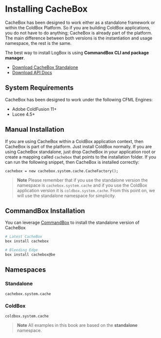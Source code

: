 # Installing CacheBox

CacheBox has been designed to work either as a standalone framework or within the ColdBox Platform. So if you are building ColdBox applications, you do not have to do anything; CacheBox is already part of the platform. The main difference between both versions is the instantiation and usage namespace, the rest is the same.

The best way to install LogBox is using **CommandBox CLI and package manager**.

* [Download CacheBox Standalone](https://www.coldbox.org/download)
* [Download API Docs](https://github.com/ortus-docs/cachebox-docs/tree/5c707884cd19f89c758daea8aca24b5e4e40fd38/installing-cachebox/apidocs.ortussolutions.com/cachebox/5.0.0/index.html)

## System Requirements

CacheBox has been designed to work under the following CFML Engines:

* Adobe ColdFusion 11+
* Lucee 4.5+

## Manual Installation

If you are using CacheBox within a ColdBox application context, then CacheBox is part of the platform. Just install ColdBox normally. If you are using CacheBox standalone, just drop CacheBox in your application root or create a mapping called `cachebox` that points to the installation folder. If you can run the following snippet, then CacheBox is installed correctly:

```text
cachebox = new cachebox.system.cache.CacheFactory();
```

> **Note** Please remember that if you use the standalone version the namespace is `cachebox.system.cache` and if you use the ColdBox application version it is `coldbox.system.cache`. From this point on, we will use the standalone namespace for simplicity.

## CommandBox Installation

You can leverage [CommandBox](https://www.ortussolutions.com/products/commandbox) to install the standalone version of CacheBox

```bash
# Latest CacheBox
box install cachebox

# Bleeding Edge
box install cachebox@be
```

## Namespaces

### Standalone

`cachebox.system.cache`

### ColdBox

`coldbox.system.cache`

> **Note** All examples in this book are based on the **standalone** namespace.

